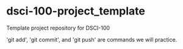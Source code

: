 # dsci-100-project_template
Template project repository for DSCI-100

'git add', 'git commit', and 'git push' are commands we will practice.
